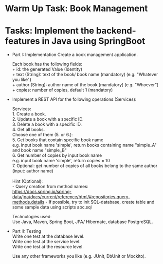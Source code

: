 # Warm Up Task: Book Management

# Tasks: Implement the backend-features in Java using SpringBoot	

* Part I: Implementation
	Create a book management application.

	Each book has the following fields: <br>
		+ id: the generated Value (Identity) <br>
		+ text (String): text of the book/ book name (mandatory) (e.g. "Whatever you like") <br>
		+ author (String): author name of the book (mandatory) (e.g. "Whoever") <br>
		+ copies: number of copies, default 1 (mandatory) <br>

* Implement a REST API for the following operations (Services):
	
	Services: <br>
		1. Create a book. <br>
		2. Update a book with a specific ID. <br>
		3. Delete a book with a specific ID. <br>
		4. Get all books. <br>
		Choose one of them (5. or 6.): <br>
		5. Get books that contain specific book name <br>
			e.g. input book name 'simple', return books containing name "simple_A" and book name "simple_B" <br>
		6. Get number of copies by input book name <br>
			e.g. input book name 'simple', return copies = 10 <br>
		7. Optional: get number of copies of all books belong to the same author (input: author name) <br>
		<br>
		Hint (Optional): <br>
			- Query creation from method names: <br>
				https://docs.spring.io/spring-data/jpa/docs/current/reference/html/#repositories.query-methods.details
			- If possible, try to init SQL-database, create table and some sample data using scripts abc.sql <br>
	
	Technologies used: <br>
		Use Java, Maven, Spring Boot, JPA/ Hibernate, database PostgreSQL. <br>


* Part II: Testing <br>
	Write one test at the database level. <br>
	Write one test at the service level. <br>
	Write one test at the resource level. <br>

	Use any other frameworks you like (e.g. JUnit, DbUnit or Mockito).
